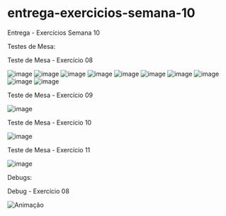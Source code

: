 # entrega-exercicios-semana-10
Entrega - Exercícios Semana 10

Testes de Mesa:

Teste de Mesa - Exercício 08

![image](https://github.com/user-attachments/assets/f8e05f2f-16f5-4186-81c6-b087fabd06ae)
![image](https://github.com/user-attachments/assets/d219ec4e-aec2-41b3-b956-258b836708c7)
![image](https://github.com/user-attachments/assets/98ed65b2-e1e3-4582-8164-4bb7e81d28a0)
![image](https://github.com/user-attachments/assets/8f451896-b347-49a8-bd3c-f8db16d6ad1d)
![image](https://github.com/user-attachments/assets/85b6c059-84c3-4bb0-a894-5da68240e1f5)
![image](https://github.com/user-attachments/assets/09e16818-42a3-4ee4-89d7-ab3d6a3c6812)
![image](https://github.com/user-attachments/assets/2854db28-f2ab-4fc6-8f86-d62ba5f3b69a)
![image](https://github.com/user-attachments/assets/81519ed8-8a43-44bd-aa82-7fa278e4268a)
![image](https://github.com/user-attachments/assets/d219bd6d-2603-4edc-b84b-43bf37a89a71)
![image](https://github.com/user-attachments/assets/4ee44fd9-ba52-463f-8fac-e9a45cb62d12)

Teste de Mesa - Exercício 09

![image](https://github.com/user-attachments/assets/ac6a9718-dc82-4860-a401-c542e524e9f8)

Teste de Mesa - Exercício 10

![image](https://github.com/user-attachments/assets/ddce5b66-3714-4433-be7f-8e3499ff4ccb)

Teste de Mesa - Exercício 11

![image](https://github.com/user-attachments/assets/801676e4-f73e-49d7-8e77-697ab6b547bd)


Debugs:

Debug - Exercício 08

![Animação](https://github.com/user-attachments/assets/7eedc29c-3080-488e-8bc3-8f00d5b23e94)
